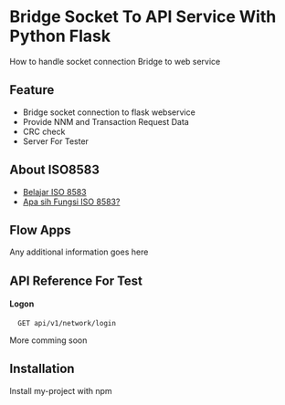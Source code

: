 
# Bridge Socket To API Service With Python Flask

How to handle socket connection Bridge to web service 


## Feature
- Bridge socket connection to flask webservice
- Provide NNM and Transaction Request Data
- CRC check
- Server For Tester

## About ISO8583

 - [Belajar ISO 8583](https://rizkimufrizal.github.io/belajar-iso-8583/)
 - [Apa sih Fungsi ISO 8583?](https://dosenit.com/kuliah-it/apa-sih-fungsi-iso-8583)

 

## Flow Apps

Any additional information goes here


## API Reference For Test

#### Logon 

```http
  GET api/v1/network/login
```

More comming soon
## Installation

Install my-project with npm

```bash
  
```
    
